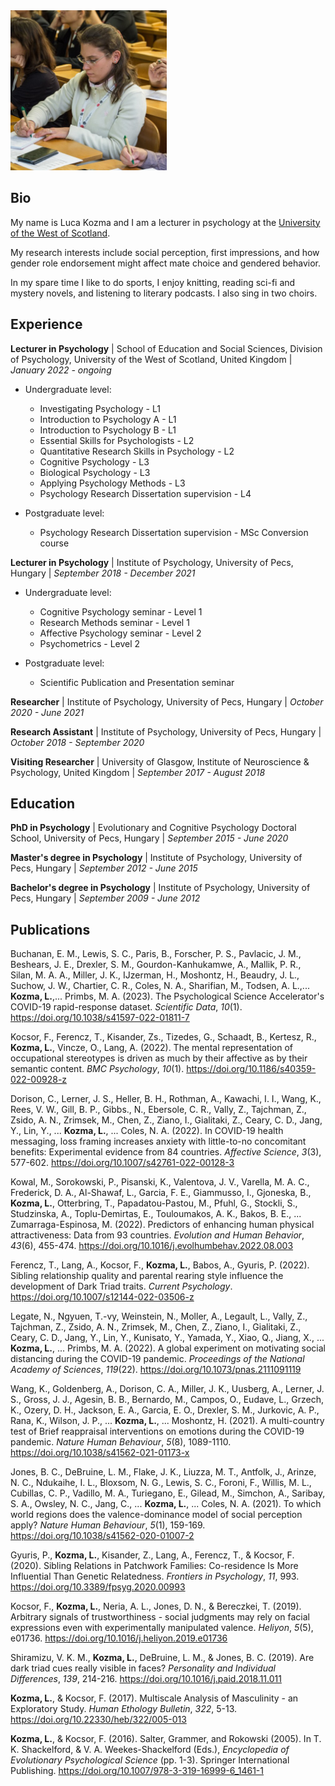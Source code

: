 <img src="/3.jpeg" width="250">

## Bio

My name is Luca Kozma and I am a lecturer in psychology at the [University of the West of Scotland](https://research-portal.uws.ac.uk/en/persons/luca-kozma).

My research interests include social perception, first impressions, and how gender role endorsement might affect mate choice and gendered behavior.

In my spare time I like to do sports, I enjoy knitting, reading sci-fi and mystery novels, and listening to literary podcasts. I also sing in two choirs.

## Experience

**Lecturer in Psychology** \| School of Education and Social Sciences, Division of Psychology, University of the West of Scotland, United Kingdom \| *January 2022 - ongoing*

-   Undergraduate level:
    - Investigating Psychology - L1
    - Introduction to Psychology A - L1
    - Introduction to Psychology B - L1
    - Essential Skills for Psychologists - L2
    - Quantitative Research Skills in Psychology - L2
    - Cognitive Psychology - L3
    - Biological Psychology - L3
    - Applying Psychology Methods - L3
    - Psychology Research Dissertation supervision - L4

-   Postgraduate level:
    -   Psychology Research Dissertation supervision - MSc Conversion course

**Lecturer in Psychology** \| Institute of Psychology, University of Pecs, Hungary \| *September 2018 - December 2021*

-   Undergraduate level:
    -   Cognitive Psychology seminar - Level 1
    -   Research Methods seminar - Level 1
    -   Affective Psychology seminar - Level 2
    -   Psychometrics - Level 2

-   Postgraduate level:
    -   Scientific Publication and Presentation seminar

**Researcher** \| Institute of Psychology, University of Pecs, Hungary \| *October 2020 - June 2021*

**Research Assistant** \| Institute of Psychology, University of Pecs, Hungary \| *October 2018 - September 2020*

**Visiting Researcher** \| University of Glasgow, Institute of Neuroscience & Psychology, United Kingdom \| *September 2017 - August 2018*

## Education

**PhD in Psychology** \| Evolutionary and Cognitive Psychology Doctoral School, University of Pecs, Hungary \| *September 2015 - June 2020*

**Master's degree in Psychology** \| Institute of Psychology, University of Pecs, Hungary \| *September 2012 - June 2015*

**Bachelor's degree in Psychology** \| Institute of Psychology, University of Pecs, Hungary \| *September 2009 - June 2012*

## Publications

Buchanan, E. M., Lewis, S. C., Paris, B., Forscher, P. S., Pavlacic, J. M., Beshears, J. E., Drexler, S. M., Gourdon-Kanhukamwe, A., Mallik, P. R., Silan, M. A. A., Miller, J. K., IJzerman, H., Moshontz, H., Beaudry, J. L., Suchow, J. W., Chartier, C. R., Coles, N. A., Sharifian, M., Todsen, A. L.,... **Kozma, L.**,... Primbs, M. A. (2023). The Psychological Science Accelerator's COVID-19 rapid-response dataset. *Scientific Data*, *10*(1). <https://doi.org/10.1038/s41597-022-01811-7>

Kocsor, F., Ferencz, T., Kisander, Zs., Tizedes, G., Schaadt, B., Kertesz, R., **Kozma, L.**, Vincze, O., Lang, A. (2022). The mental representation of occupational stereotypes is driven as much by their affective as by their semantic content. *BMC Psychology*, *10*(1). <https://doi.org/10.1186/s40359-022-00928-z>

Dorison, C., Lerner, J. S., Heller, B. H., Rothman, A., Kawachi, I. I., Wang, K., Rees, V. W., Gill, B. P., Gibbs., N., Ebersole, C. R., Vally, Z., Tajchman, Z., Zsido, A. N., Zrimsek, M., Chen, Z., Ziano, I., Gialitaki, Z., Ceary, C. D., Jang, Y., Lin, Y., ... **Kozma, L.**, ... Coles, N. A. (2022). In COVID-19 health messaging, loss framing increases anxiety with little-to-no concomitant benefits: Experimental evidence from 84 countries. *Affective Science*, *3*(3), 577-602. <https://doi.org/10.1007/s42761-022-00128-3>

Kowal, M., Sorokowski, P., Pisanski, K., Valentova, J. V., Varella, M. A. C., Frederick, D. A., Al-Shawaf, L., Garcia, F. E., Giammusso, I., Gjoneska, B., **Kozma, L.**, Otterbring, T., Papadatou-Pastou, M., Pfuhl, G., Stockli, S., Studzinska, A., Toplu-Demirtas, E., Touloumakos, A. K., Bakos, B. E., ... Zumarraga-Espinosa, M. (2022). Predictors of enhancing human physical attractiveness: Data from 93 countries. *Evolution and Human Behavior*, *43*(6), 455-474. <https://doi.org/10.1016/j.evolhumbehav.2022.08.003>

Ferencz, T., Lang, A., Kocsor, F., **Kozma, L.**, Babos, A., Gyuris, P. (2022). Sibling relationship quality and parental rearing style influence the development of Dark Triad traits. *Current Psychology*. <https://doi.org/10.1007/s12144-022-03506-z>

Legate, N., Ngyuen, T.-vy, Weinstein, N., Moller, A., Legault, L., Vally, Z., Tajchman, Z., Zsido, A. N., Zrimsek, M., Chen, Z., Ziano, I., Gialitaki, Z., Ceary, C. D., Jang, Y., Lin, Y., Kunisato, Y., Yamada, Y., Xiao, Q., Jiang, X., ... **Kozma, L.**, ... Primbs, M. A. (2022). A global experiment on motivating social distancing during the COVID-19 pandemic. *Proceedings of the National Academy of Sciences*, *119*(22). <https://doi.org/10.1073/pnas.2111091119>

Wang, K., Goldenberg, A., Dorison, C. A., Miller, J. K., Uusberg, A., Lerner, J. S., Gross, J. J., Agesin, B. B., Bernardo, M., Campos, O., Eudave, L., Grzech, K., Ozery, D. H., Jackson, E. A., Garcia, E. O., Drexler, S. M., Jurkovic, A. P., Rana, K., Wilson, J. P., ... **Kozma, L.**, ... Moshontz, H. (2021). A multi-country test of Brief reappraisal interventions on emotions during the COVID-19 pandemic. *Nature Human Behaviour*, *5*(8), 1089-1110. <https://doi.org/10.1038/s41562-021-01173-x>

Jones, B. C., DeBruine, L. M., Flake, J. K., Liuzza, M. T., Antfolk, J., Arinze, N. C., Ndukaihe, I. L., Bloxsom, N. G., Lewis, S. C., Foroni, F., Willis, M. L., Cubillas, C. P., Vadillo, M. A., Turiegano, E., Gilead, M., Simchon, A., Saribay, S. A., Owsley, N. C., Jang, C., ... **Kozma, L.**, ... Coles, N. A. (2021). To which world regions does the valence-dominance model of social perception apply? *Nature Human Behaviour*, *5*(1), 159-169. <https://doi.org/10.1038/s41562-020-01007-2>

Gyuris, P., **Kozma, L.**, Kisander, Z., Lang, A., Ferencz, T., & Kocsor, F. (2020). Sibling Relations in Patchwork Families: Co-residence Is More Influential Than Genetic Relatedness. *Frontiers in Psychology*, *11*, 993. <https://doi.org/10.3389/fpsyg.2020.00993>

Kocsor, F., **Kozma, L.**, Neria, A. L., Jones, D. N., & Bereczkei, T. (2019). Arbitrary signals of trustworthiness - social judgments may rely on facial expressions even with experimentally manipulated valence. *Heliyon*, *5*(5), e01736. <https://doi.org/10.1016/j.heliyon.2019.e01736>

Shiramizu, V. K. M., **Kozma, L.**, DeBruine, L. M., & Jones, B. C. (2019). Are dark triad cues really visible in faces? *Personality and Individual Differences*, *139*, 214-216. <https://doi.org/10.1016/j.paid.2018.11.011>

**Kozma, L.**, & Kocsor, F. (2017). Multiscale Analysis of Masculinity - an Exploratory Study. *Human Ethology Bulletin*, *322*, 5-13. <https://doi.org/10.22330/heb/322/005-013>

**Kozma, L.**, & Kocsor, F. (2016). Salter, Grammer, and Rokowski (2005). In T. K. Shackelford, & V. A. Weekes-Shackelford (Eds.), *Encyclopedia of Evolutionary Psychological Science* (pp. 1-3). Springer International Publishing. <https://doi.org/10.1007/978-3-319-16999-6_1461-1>
